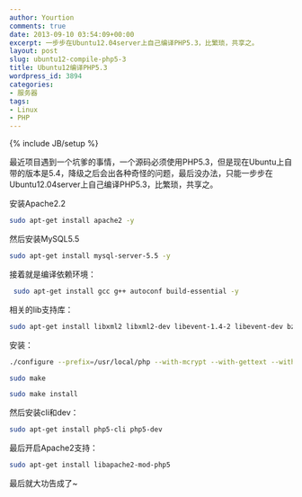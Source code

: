 ```yaml
---
author: Yourtion
comments: true
date: 2013-09-10 03:54:09+00:00
excerpt: 一步步在Ubuntu12.04server上自己编译PHP5.3，比繁琐，共享之。
layout: post
slug: ubuntu12-compile-php5-3
title: Ubuntu12编译PHP5.3
wordpress_id: 3894
categories:
- 服务器
tags:
- Linux
- PHP
---
```

{% include JB/setup %}

最近项目遇到一个坑爹的事情，一个源码必须使用PHP5.3，但是现在Ubuntu上自带的版本是5.4，降级之后会出各种奇怪的问题，最后没办法，只能一步步在Ubuntu12.04server上自己编译PHP5.3，比繁琐，共享之。

安装Apache2.2

```bash
sudo apt-get install apache2 -y
```

然后安装MySQL5.5

```bash
sudo apt-get install mysql-server-5.5 -y
```

接着就是编译依赖环境：

```bash
 sudo apt-get install gcc g++ autoconf build-essential -y
```

相关的lib支持库：

```bash
sudo apt-get install libxml2 libxml2-dev libevent-1.4-2 libevent-dev bzip2 libbz2-dev libcurl3-gnutls libcurl4-gnutls-dev libpng12-0 libpng12-dev libjpeg62 libjpeg62-dev libfreetype6 libfreetype6-dev libmcrypt4 libmcrypt-dev zlib1g-dev libtidy-dev libmysqlclient-dev  -y
```

安装：

```bash
./configure --prefix=/usr/local/php --with-mcrypt --with-gettext --with-mysql --with-gd --with-jpeg-dir --with-png-dir --with-curl --with-freetype-dir --enable-gd-native-ttf --enable-mbstring --enable-sockets --with-pdo-mysql --enable-fpm --with-zlib --enable-zip --with-bz2 --enable-bcmath --with-tidy --with-fpm-user=daemon --with-fpm-group=daemon

sudo make

sudo make install
```

然后安装cli和dev：

```bash
sudo apt-get install php5-cli php5-dev
```

最后开启Apache2支持：

```bash
sudo apt-get install libapache2-mod-php5
```

最后就大功告成了~
